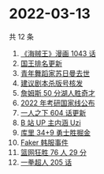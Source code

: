 # 2022-03-13

共 12 条

<!-- BEGIN -->
<!-- 最后更新时间 Sun Mar 13 2022 01:13:02 GMT+0800 (China Standard Time) -->

1. [《海贼王》漫画 1043 话](https://www.zhihu.com/search?q=海贼王)
1. [国王排名更新](https://www.zhihu.com/search?q=国王排名)
1. [青年舞蹈家苏日曼去世](https://www.zhihu.com/search?q=苏日曼)
1. [建议剧本杀版号核发](https://www.zhihu.com/search?q=剧本杀)
1. [詹姆斯 50 分湖人胜奇才](https://www.zhihu.com/search?q=湖人)
1. [2022 年考研国家线公布](https://www.zhihu.com/search?q=考研国家线公布)
1. [一人之下 604 话更新](https://www.zhihu.com/search?q=一人之下)
1. [B 站 UP 主内涵 Uzi](https://www.zhihu.com/search?q=uzi)
1. [库里 34+9 勇士胜掘金](https://www.zhihu.com/search?q=勇士)
1. [Faker 韩服事件](https://www.zhihu.com/search?q=faker)
1. [篮网狂胜 76 人 29 分](https://www.zhihu.com/search?q=篮网)
1. [一拳超人 205 话](https://www.zhihu.com/search?q=一拳超人)

<!-- END -->
